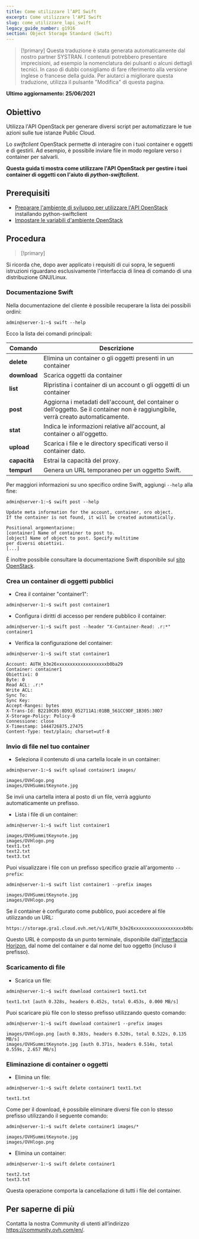 ```yaml
---
title: Come utilizzare l’API Swift
excerpt: Come utilizzare l'API Swift
slug: come_utilizzare_lapi_swift
legacy_guide_number: g1916
section: Object Storage Standard (Swift)
---
```


> [!primary]
> Questa traduzione è stata generata automaticamente dal nostro partner SYSTRAN. I contenuti potrebbero presentare imprecisioni, ad esempio la nomenclatura dei pulsanti o alcuni dettagli tecnici. In caso di dubbi consigliamo di fare riferimento alla versione inglese o francese della guida. Per aiutarci a migliorare questa traduzione, utilizza il pulsante "Modifica" di questa pagina.
>

**Ultimo aggiornamento: 25/06/2021**

## Obiettivo

Utilizza l'API OpenStack per generare diversi script per automatizzare le tue azioni sulle tue istanze Public Cloud.

Lo *swiftclient* OpenStack permette di interagire con i tuoi container e oggetti e di gestirli. Ad esempio, è possibile inviare file in modo regolare verso i container per salvarli.

**Questa guida ti mostra come utilizzare l'API OpenStack per gestire i tuoi container di oggetti con l'aiuto di *python-swiftclient*.**

## Prerequisiti

- [Preparare l'ambiente di sviluppo per utilizzare l'API OpenStack](../prepara_il_tuo_ambiente_di_sviluppo_per_utilizzare_lapi_openstack/) installando python-swiftclient
- [Impostare le variabili d'ambiente OpenStack](../impostare-le-variabili-dambiente-openstack/)

## Procedura

> [!primary]
>
Si ricorda che, dopo aver applicato i requisiti di cui sopra, le seguenti istruzioni riguardano esclusivamente l'interfaccia di linea di comando di una distribuzione GNU/Linux.
>

### Documentazione Swift

Nella documentazione del cliente è possibile recuperare la lista dei possibili ordini:

```
admin@server-1:~$ swift --help
```

Ecco la lista dei comandi principali:

|Comando|Descrizione|
|---|---|
|**delete**|Elimina un container o gli oggetti presenti in un container|
|**download**|Scarica oggetti da container|
|**list**|Ripristina i container di un account o gli oggetti di un container|
|**post**|Aggiorna i metadati dell'account, del container o dell'oggetto. Se il container non è raggiungibile, verrà creato automaticamente.|
|**stat**|Indica le informazioni relative all'account, al container o all'oggetto.|
|**upload**|Scarica i file e le directory specificati verso il container dato.|
|**capacità**|Estrai la capacità del proxy.|
|**tempurl**|Genera un URL temporaneo per un oggetto Swift.|

Per maggiori informazioni su uno specifico ordine Swift, aggiungi `--help` alla fine:

```
admin@server-1:~$ swift post --help

Update meta information for the account, container, oro object.
If the container is not found, it will be created automatically.

Positional argomentazione:
[container] Name of container to post to.
[object] Name of object to post. Specify multitime
per diversi obiettivi.
[...]
```

È inoltre possibile consultare la documentazione Swift disponibile sul [sito OpenStack](http://docs.openstack.org/cli-reference/content/swiftclient_commands.html).

### Crea un container di oggetti pubblici

- Crea il container "container1":

```
admin@server-1:~$ swift post container1
```

- Configura i diritti di accesso per rendere pubblico il container:

```
admin@server-1:~$ swift post --header "X-Container-Read: .r:*" container1
```

- Verifica la configurazione del container:

```
admin@server-1:~$ swift stat container1

Account: AUTH_b3e26xxxxxxxxxxxxxxxxxxxb0ba29
Container: container1
Obiettivi: 0
Byte: 0
Read ACL: .r:*
Write ACL:
Sync To:
Sync Key:
Accept-Ranges: bytes
X-Trans-Id: B2210C05:8D93_052711A1:01BB_561CC9DF_1B305:30D7
X-Storage-Policy: Policy-0
Connessione: close
X-Timestamp: 1444726875.27475
Content-Type: text/plain; charset=utf-8
```

### Invio di file nel tuo container

- Seleziona il contenuto di una cartella locale in un container:

```
admin@server-1:~$ swift upload container1 images/

images/OVHlogo.png
images/OVHSummitKeynote.jpg
```

Se invii una cartella intera al posto di un file, verrà aggiunto automaticamente un prefisso.

- Lista i file di un container:

```
admin@server-1:~$ swift list container1

images/OVHSummitKeynote.jpg
images/OVHlogo.png
text1.txt
text2.txt
text3.txt
```

Puoi visualizzare i file con un prefisso specifico grazie all'argomento `--prefix`:

```
admin@server-1:~$ swift list container1 --prefix images

images/OVHSummitKeynote.jpg
images/OVHlogo.png
```

Se il container è configurato come pubblico, puoi accedere al file utilizzando un URL:

```
https://storage.gra1.cloud.ovh.net/v1/AUTH_b3e26xxxxxxxxxxxxxxxxxxxb0ba29/container1/images/OVHlogo.png
```

Questo URL è composto da un punto terminale, disponibile dall'[interfaccia Horizon](../accesso_e_sicurezza_con_horizon/), dal nome del container e dal nome del tuo oggetto (incluso il prefisso).

### Scaricamento di file

- Scarica un file:

```
admin@server-1:~$ swift download container1 text1.txt

text1.txt [auth 0.328s, headers 0.452s, total 0.453s, 0.000 MB/s]
```

Puoi scaricare più file con lo stesso prefisso utilizzando questo comando:

```
admin@server-1:~$ swift download container1 --prefix images

images/OVHlogo.png [auth 0.383s, headers 0.520s, total 0.522s, 0.135 MB/s]
images/OVHSummitKeynote.jpg [auth 0.371s, headers 0.514s, total 0.559s, 2.657 MB/s]
```

### Eliminazione di container o oggetti

- Elimina un file:

```
admin@server-1:~$ swift delete container1 text1.txt

text1.txt
```

Come per il download, è possibile eliminare diversi file con lo stesso prefisso utilizzando il seguente comando:

```
admin@server-1:~$ swift delete container1 images/*

images/OVHSummitKeynote.jpg
images/OVHlogo.png
```

- Elimina un container:

```
admin@server-1:~$ swift delete container1

text2.txt
text3.txt
```

Questa operazione comporta la cancellazione di tutti i file del container.

## Per saperne di più

Contatta la nostra Community di utenti all’indirizzo <https://community.ovh.com/en/>.
